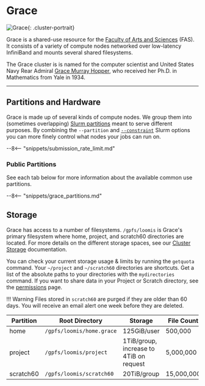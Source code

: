 # Grace


![Grace](/img/Grace-Hopper.jpg){: .cluster-portrait}

Grace is a shared-use resource for the [Faculty of Arts and Sciences](https://fas.yale.edu) (FAS). It consists of a variety of compute nodes networked over low-latency InfiniBand and mounts several shared filesystems.

The Grace cluster is is named for the computer scientist and United States Navy Rear Admiral [Grace Murray Hopper](https://en.wikipedia.org/wiki/Grace_Hopper), who received her Ph.D. in Mathematics from Yale in 1934.

- - -

## Partitions and Hardware

Grace is made up of several kinds of compute nodes. We group them into (sometimes overlapping) [Slurm partitions](/clusters-at-yale/job-scheduling) meant to serve different purposes. By combining the `--partition` and [`--constraint`](/clusters-at-yale/job-scheduling/resource-requests#features-and-constraints) Slurm options you can more finely control what nodes your jobs can run on.

--8<-- "snippets/submission_rate_limit.md"

### Public Partitions

See each tab below for more information about the available common use partitions.

--8<-- "snippets/grace_partitions.md"

## Storage

Grace has access to a number of filesystems. `/gpfs/loomis` is Grace's primary filesystem where home, project, and scratch60 directories are located. For more details on the different storage spaces, see our [Cluster Storage](/clusters-at-yale/data/index) documentation.

You can check your current storage usage & limits by running the `getquota` command. Your `~/project` and `~/scratch60` directories are shortcuts. Get a list of the absolute paths to your directories with the `mydirectories` command. If you want to share data in your Project or Scratch directory, see the [permissions](/clusters-at-yale/data/permissions/) page.

!!! Warning
    Files stored in `scratch60` are purged if they are older than 60 days. You will receive an email alert one week before they are deleted.

|Partition  | Root Directory            | Storage                                 | File Count | Backups |
|-----------|---------------------------|-----------------------------------------|------------|---------|
| home      | `/gpfs/loomis/home.grace` | 125GiB/user                             | 500,000    | Yes     |
| project   | `/gpfs/loomis/project`    | 1TiB/group, increase to 4TiB on request | 5,000,000  | No      |
| scratch60 | `/gpfs/loomis/scratch60`  | 20TiB/group                             | 15,000,000 | No      |
